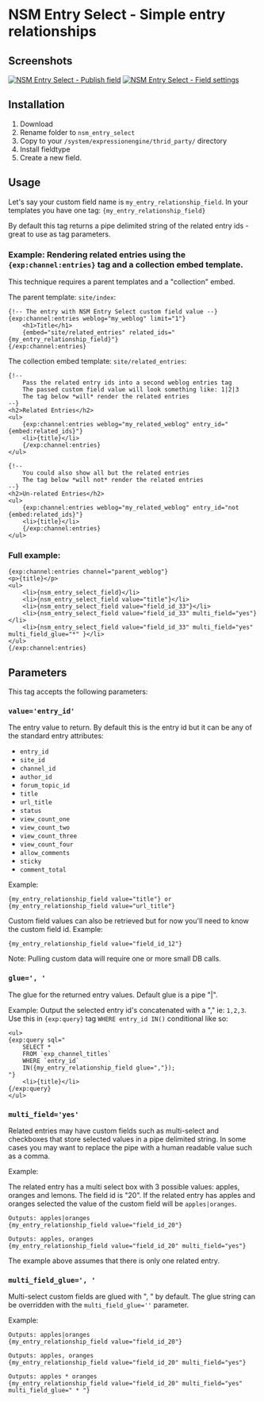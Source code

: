 NSM Entry Select - Simple entry relationships
=============================================

Screenshots
-----------

[![NSM Entry Select - Publish field](http://s3.amazonaws.com/ember/v5GaN2Vzxo4cADHcgiu91rW4dtN35LUZ_s.png)](http://emberapp.com/leevigraham/images/nsm-entry-select-field-settings/ "NSM Entry Select - Publish field") [![NSM Entry Select - Field settings](http://s3.amazonaws.com/ember/AAZWSU8ATPOwHWGIlqVOSKyC3bSad5rp_s.png)](http://emberapp.com/leevigraham/images/nsm-entry-select-publish-field/ "NSM Entry Select - Field settings")

Installation
------------

1. Download
2. Rename folder to `nsm_entry_select`
3. Copy to your `/system/expressionengine/thrid_party/` directory
4. Install fieldtype
5. Create a new field.

Usage
-----

Let's say your custom field name is `my_entry_relationship_field`. In your templates you have one tag: `{my_entry_relationship_field}`

By default this tag returns a pipe delimited string of the related entry ids - great to use as tag parameters.

### Example: Rendering related entries using the `{exp:channel:entries}` tag and a collection embed template.

This technique requires a parent templates and a "collection" embed.

The parent template: `site/index`:

	{!-- The entry with NSM Entry Select custom field value --}
	{exp:channel:entries weblog="my_weblog" limit="1"}
		<h1>Title</h1>
		{embed="site/related_entries" related_ids="{my_entry_relationship_field}"}
	{/exp:channel:entries}

The collection embed template: `site/related_entries`:

	{!--
		Pass the related entry ids into a second weblog entries tag
		The passed custom field value will look something like: 1|2|3
		The tag below *will* render the related entries
	--}
	<h2>Related Entries</h2>
	<ul>
		{exp:channel:entries weblog="my_related_weblog" entry_id="{embed:related_ids}"}
		<li>{title}</li>
		{/exp:channel:entries}
	</ul>
	
	{!--
		You could also show all but the related entries
		The tag below *will not* render the related entries
	--}
	<h2>Un-related Entries</h2>
	<ul>
		{exp:channel:entries weblog="my_related_weblog" entry_id="not {embed:related_ids}"}
		<li>{title}</li>
		{/exp:channel:entries}
	</ul>

### Full example:

	{exp:channel:entries channel="parent_weblog"}
	<p>{title}</p>
	<ul>
		<li>{nsm_entry_select_field}</li>
		<li>{nsm_entry_select_field value="title"}</li>
		<li>{nsm_entry_select_field value="field_id_33"}</li>
		<li>{nsm_entry_select_field value="field_id_33" multi_field="yes"}</li>
		<li>{nsm_entry_select_field value="field_id_33" multi_field="yes" multi_field_glue="*" }</li>
	</ul>
	{/exp:channel:entries}

Parameters
----------

This tag accepts the following parameters:

### `value='entry_id'`

The entry value to return. By default this is the entry id but it can be any of the standard entry attributes:

* `entry_id`
* `site_id`
* `channel_id`
* `author_id`
* `forum_topic_id`
* `title`
* `url_title`
* `status`
* `view_count_one`
* `view_count_two`
* `view_count_three`
* `view_count_four`
* `allow_comments`
* `sticky`
* `comment_total`

Example:

	{my_entry_relationship_field value="title"} or {my_entry_relationship_field value="url_title"}

Custom field values can also be retrieved but for now you'll need to know the custom field id. Example:

	{my_entry_relationship_field value="field_id_12"}

Note: Pulling custom data will require one or more small DB calls.

### `glue=', '`

The glue for the returned entry values. Default glue is a pipe "|".

Example: Output the selected entry id's concatenated with a "," ie: `1,2,3`. Use this in `{exp:query}` tag `WHERE entry_id IN()` conditional like so:

	<ul>
	{exp:query sql="
	    SELECT * 
	    FROM `exp_channel_titles`
	    WHERE `entry_id`
	    IN({my_entry_relationship_field glue=","});
	"}
	    <li>{title}</li>
	{/exp:query}
	</ul>

### `multi_field='yes'`

Related entries may have custom fields such as multi-select and checkboxes that store selected values in a pipe delimited string. In some cases you may want to replace the pipe with a human readable value such as a comma.

Example:

The related entry has a multi select box with 3 possible values: apples, oranges and lemons. The field id is "20". If the related entry has apples and oranges selected the value of the custom field will be `apples|oranges`.

	Outputs: apples|oranges
	{my_entry_relationship_field value="field_id_20"}
	
	Outputs: apples, oranges
	{my_entry_relationship_field value="field_id_20" multi_field="yes"}

The example above assumes that there is only one related entry.

### `multi_field_glue=', '`

Multi-select custom fields are glued with ", " by default. The glue string can be overridden with the `multi_field_glue=''` parameter.

Example:

	Outputs: apples|oranges
	{my_entry_relationship_field value="field_id_20"}

	Outputs: apples, oranges
	{my_entry_relationship_field value="field_id_20" multi_field="yes"}

	Outputs: apples * oranges
	{my_entry_relationship_field value="field_id_20" multi_field="yes" multi_field_glue=" * "}